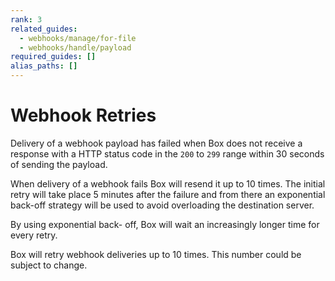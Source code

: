 ```yaml
---
rank: 3
related_guides:
  - webhooks/manage/for-file
  - webhooks/handle/payload
required_guides: []
alias_paths: []
---
```


<!-- alex disable failed -->

# Webhook Retries

Delivery of a webhook payload has failed when Box does not receive a
response with a HTTP status code in the `200` to `299` range within 30 seconds
of sending the payload.

When delivery of a webhook fails Box will resend it up to 10 times. The
initial retry will take place 5 minutes after the failure and from there an
exponential back-off strategy will be used to avoid overloading the destination
server.

By using exponential back- off, Box will wait an increasingly longer time for
every retry.

<Message type='notice'>
  Box will retry webhook deliveries up to 10 times. This number could be subject
  to change.
</Message>
